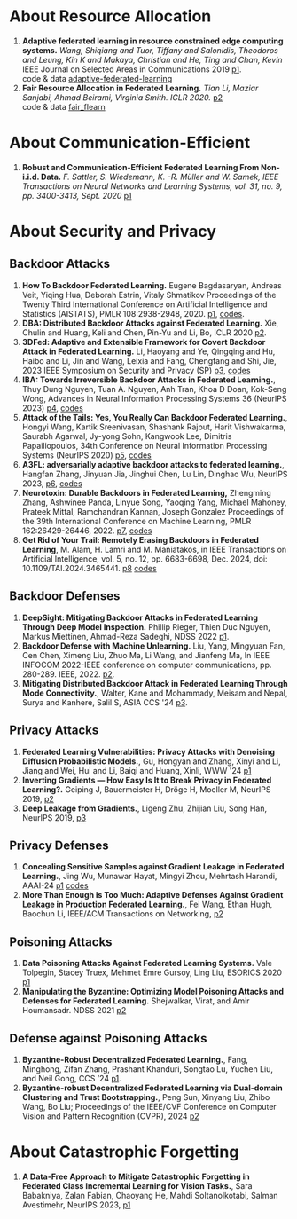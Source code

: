 # About Resource Allocation
1. **Adaptive federated learning in resource constrained edge computing systems.**  *Wang, Shiqiang and Tuor, Tiffany and Salonidis, Theodoros and Leung, Kin K and Makaya, Christian and He, Ting and Chan, Kevin* IEEE Journal on Selected Areas in Communications 2019 [p1](https://ieeexplore.ieee.org/document/8664630?denied=).  
code & data [adaptive-federated-learning](https://github.com/IBM/adaptive-federated-learning)
2. **Fair Resource Allocation in Federated Learning.**  	*Tian Li, Maziar Sanjabi, Ahmad Beirami, Virginia Smith. ICLR 2020.* [p2](https://arxiv.org/abs/1905.10497)  
 code & data [fair_flearn](https://github.com/litian96/fair_flearn)

# About Communication-Efficient
1. **Robust and Communication-Efficient Federated Learning From Non-i.i.d. Data.**  	*F. Sattler, S. Wiedemann, K. -R. Müller and W. Samek, IEEE Transactions on Neural Networks and Learning Systems, vol. 31, no. 9, pp. 3400-3413, Sept. 2020* [p1](https://ieeexplore.ieee.org/document/8889996)  




# About Security and Privacy
## Backdoor Attacks
1. **How To Backdoor Federated Learning.**  Eugene Bagdasaryan, Andreas Veit, Yiqing Hua, Deborah Estrin, Vitaly Shmatikov Proceedings of the Twenty Third International Conference on Artificial Intelligence and Statistics  (AISTATS), PMLR 108:2938-2948, 2020. [p1](https://proceedings.mlr.press/v108/bagdasaryan20a.html), [codes](https://github.com/ebagdasa/backdoor_federated_learning).
2.  **DBA: Distributed Backdoor Attacks against Federated Learning.** Xie, Chulin and Huang, Keli and Chen, Pin-Yu and Li, Bo, ICLR 2020 [p2](https://openreview.net/pdf?id=rkgyS0VFvr).
3.  **3DFed: Adaptive and Extensible Framework for Covert Backdoor Attack in Federated Learning.** Li, Haoyang and Ye, Qingqing and Hu, Haibo and Li, Jin and Wang, Leixia and Fang, Chengfang and Shi, Jie, 2023 IEEE Symposium on Security and Privacy (SP) [p3](https://ieeexplore.ieee.org/document/10179401), [codes](https://github.com/haoyangliASTAPLE/3DFed)
4.  **IBA: Towards Irreversible Backdoor Attacks in Federated Learning.**, Thuy Dung Nguyen, Tuan A. Nguyen, Anh Tran, Khoa D Doan, Kok-Seng Wong,  Advances in Neural Information Processing Systems 36 (NeurIPS 2023) [p4](https://proceedings.neurips.cc/paper_files/paper/2023/hash/d0c6bc641a56bebee9d985b937307367-Abstract-Conference.html), [codes](https://github.com/sail-research/iba)
5.  **Attack of the Tails: Yes, You Really Can Backdoor Federated Learning.**, Hongyi Wang, Kartik Sreenivasan, Shashank Rajput, Harit Vishwakarma, Saurabh Agarwal, Jy-yong Sohn, Kangwook Lee, Dimitris Papailiopoulos, 34th Conference on Neural Information Processing Systems (NeurIPS 2020) [p5](https://proceedings.neurips.cc/paper_files/paper/2020/hash/b8ffa41d4e492f0fad2f13e29e1762eb-Abstract.html), [codes](https://github.com/ksreenivasan/OOD_Federated_Learning)
6.  **A3FL: adversarially adaptive backdoor attacks to federated learning.**, Hangfan Zhang, Jinyuan Jia, Jinghui Chen, Lu Lin, Dinghao Wu, NeurIPS 2023, [p6](https://openreview.net/forum?id=S6ajVZy6FA), [codes](https://github.com/hfzhang31/A3FL)
7.  **Neurotoxin: Durable Backdoors in Federated Learning,** Zhengming Zhang, Ashwinee Panda, Linyue Song, Yaoqing Yang, Michael Mahoney, Prateek Mittal, Ramchandran Kannan, Joseph Gonzalez Proceedings of the 39th International Conference on Machine Learning, PMLR 162:26429-26446, 2022. [p7](https://proceedings.mlr.press/v162/zhang22w.html), [codes](https://github.com/jhcknzzm/Federated-Learning-Backdoor?tab=readme-ov-file)
8.  **Get Rid of Your Trail: Remotely Erasing Backdoors in Federated Learning**, M. Alam, H. Lamri and M. Maniatakos, in IEEE Transactions on Artificial Intelligence, vol. 5, no. 12, pp. 6683-6698, Dec. 2024, doi: 10.1109/TAI.2024.3465441. [p8](https://ieeexplore.ieee.org/document/10685452) [codes](https://github.com/momalab/federated_backdoor_unlearning)


## Backdoor Defenses
1. **DeepSight: Mitigating Backdoor Attacks in Federated Learning Through Deep Model Inspection.** Phillip Rieger, Thien Duc Nguyen, Markus Miettinen, Ahmad-Reza Sadeghi, NDSS 2022 [p1](https://arxiv.org/abs/2201.00763).
2. **Backdoor Defense with Machine Unlearning.** Liu, Yang, Mingyuan Fan, Cen Chen, Ximeng Liu, Zhuo Ma, Li Wang, and Jianfeng Ma, In IEEE INFOCOM 2022-IEEE conference on computer communications, pp. 280-289. IEEE, 2022.  [p2](https://ieeexplore.ieee.org/stamp/stamp.jsp?arnumber=9796974).
3. **Mitigating Distributed Backdoor Attack in Federated Learning Through Mode Connectivity.**, Walter, Kane and Mohammady, Meisam and Nepal, Surya and Kanhere, Salil S, ASIA CCS '24 [p3](https://dl.acm.org/doi/abs/10.1145/3634737.3637682?casa_token=3t1M1TpHN3YAAAAA:lDAw0-qF_zMsBDt8ST3bXe83QxAvlNoUE3MBB8S_6zePpWWF3drhshkszGCOQT06rB0uu9TVVXic).


## Privacy Attacks
1. **Federated Learning Vulnerabilities: Privacy Attacks with Denoising Diffusion Probabilistic Models.**, Gu, Hongyan and Zhang, Xinyi and Li, Jiang and Wei, Hui and Li, Baiqi and Huang, Xinli, WWW '24 [p1](https://dl.acm.org/doi/10.1145/3589334.3645514)
2. **Inverting Gradients — How Easy Is It to Break Privacy in Federated Learning?.** Geiping J, Bauermeister H, Dröge H, Moeller M, NeurIPS 2019, [p2](https://dl.acm.org/doi/abs/10.5555/3495724.3497145)
3. **Deep Leakage from Gradients.**, Ligeng Zhu, Zhijian Liu, Song Han, NeurIPS 2019, [p3](https://papers.nips.cc/paper_files/paper/2019/hash/60a6c4002cc7b29142def8871531281a-Abstract.html)


## Privacy Defenses
1. **Concealing Sensitive Samples against Gradient Leakage in Federated Learning.**, Jing Wu, Munawar Hayat, Mingyi Zhou, Mehrtash Harandi, AAAI-24 [p1](https://ojs.aaai.org/index.php/AAAI/article/view/30171/32078) [codes](https://github.com/JingWu321/DCS-2)
2. **More Than Enough is Too Much: Adaptive Defenses Against Gradient Leakage in Production Federated Learning.**, Fei Wang, Ethan Hugh, Baochun Li, IEEE/ACM Transactions on Networking, [p2](https://ieeexplore.ieee.org/abstract/document/10477938)

## Poisoning Attacks
1. **Data Poisoning Attacks Against Federated Learning Systems.** Vale Tolpegin, Stacey Truex, Mehmet Emre Gursoy, Ling Liu, ESORICS 2020 [p1](https://dl.acm.org/doi/10.1007/978-3-030-58951-6_24)
2. **Manipulating the Byzantine: Optimizing Model Poisoning Attacks and Defenses for Federated Learning.** Shejwalkar, Virat, and Amir Houmansadr. NDSS 2021 [p2](https://www.ndss-symposium.org/ndss-paper/manipulating-the-byzantine-optimizing-model-poisoning-attacks-and-defenses-for-federated-learning/)


## Defense against Poisoning Attacks
1. **Byzantine-Robust Decentralized Federated Learning.**, Fang, Minghong, Zifan Zhang, Prashant Khanduri, Songtao Lu, Yuchen Liu, and Neil Gong, CCS ’24 [p1](https://arxiv.org/abs/2406.10416).
2. **Byzantine-robust Decentralized Federated Learning via Dual-domain Clustering and Trust Bootstrapping.**, Peng Sun, Xinyang Liu, Zhibo Wang, Bo Liu; Proceedings of the IEEE/CVF Conference on Computer Vision and Pattern Recognition (CVPR), 2024 [p2](https://openaccess.thecvf.com/content/CVPR2024/html/Sun_Byzantine-robust_Decentralized_Federated_Learning_via_Dual-domain_Clustering_and_Trust_Bootstrapping_CVPR_2024_paper.html)

# About Catastrophic Forgetting
1.  **A Data-Free Approach to Mitigate Catastrophic Forgetting in Federated Class Incremental Learning for Vision Tasks.**, Sara Babakniya, Zalan Fabian, Chaoyang He, Mahdi Soltanolkotabi, Salman Avestimehr, NeurIPS 2023, [p1](https://proceedings.neurips.cc/paper_files/paper/2023/hash/d160ea01902c33e30660851dfbac5980-Abstract-Conference.html)
